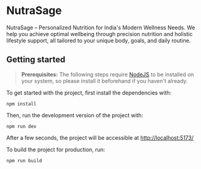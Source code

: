 # NutraSage

NutraSage – Personalized Nutrition for India's Modern Wellness Needs. We help you achieve optimal wellbeing through precision nutrition and holistic lifestyle support, all tailored to your unique body, goals, and daily routine.

## Getting started

> **Prerequisites:**
> The following steps require [NodeJS](https://nodejs.org/en/) to be installed on your system, so please
> install it beforehand if you haven't already.

To get started with the project, first install the dependencies with:

```
npm install
```

Then, run the development version of the project with:

```
npm run dev
```

After a few seconds, the project will be accessible at [http://localhost:5173/](http://localhost:5173/)

To build the project for production, run:

```
npm run build
```